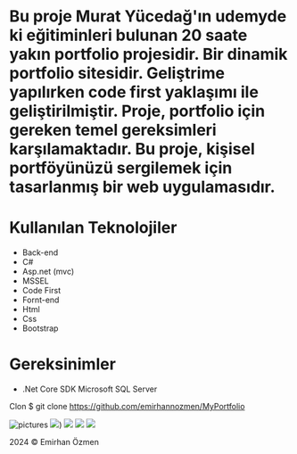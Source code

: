 # Bu proje Murat Yücedağ'ın udemyde ki eğitiminleri bulunan 20 saate yakın portfolio projesidir. Bir dinamik portfolio sitesidir. Geliştrime yapılırken code first yaklaşımı ile geliştirilmiştir. Proje, portfolio için gereken temel gereksimleri karşılamaktadır. Bu proje, kişisel portföyünüzü sergilemek için tasarlanmış bir web uygulamasıdır.
# Kullanılan Teknolojiler
* Back-end
* C#
* Asp.net (mvc)
* MSSEL
* Code First
* Fornt-end
* Html
* Css
* Bootstrap
# Gereksinimler
 * .Net Core SDK Microsoft SQL Server




Clon
$ git clone https://github.com/emirhannozmen/MyPortfolio


![pictures](https://resmim.net/cdn/2024/06/28/WS9cMR.png)
![](https://resmim.net/cdn/2024/06/28/WS9Ftn.png))
![](https://resmim.net/cdn/2024/06/28/WS9vnb.png)
![](https://resmim.net/cdn/2024/06/28/WSGSNZ.png)
![](https://resmim.net/cdn/2024/06/28/WS9zED.png)

2024 © Emirhan Özmen
